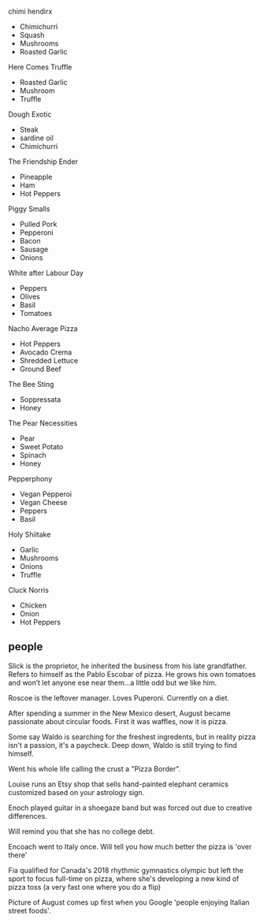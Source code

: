 chimi hendirx
* Chimichurri
* Squash
* Mushrooms
* Roasted Garlic

Here Comes Truffle
* Roasted Garlic
* Mushroom
* Truffle

Dough Exotic
* Steak
* sardine oil
* Chimichurri

The Friendship Ender
* Pineapple
* Ham
* Hot Peppers

Piggy Smalls
* Pulled Pork
* Pepperoni
* Bacon
* Sausage
* Onions

White after Labour Day
* Peppers
* Olives
* Basil
* Tomatoes

Nacho Average Pizza
* Hot Peppers
* Avocado Crema
* Shredded Lettuce
* Ground Beef

The Bee Sting
* Soppressata
* Honey

The Pear Necessities
* Pear
* Sweet Potato
* Spinach
* Honey

Pepperphony
* Vegan Pepperoi
* Vegan Cheese
* Peppers
* Basil

Holy Shiitake
* Garlic
* Mushrooms
* Onions
* Truffle

Cluck Norris
* Chicken
* Onion
* Hot Peppers


## people


Slick is the proprietor, he inherited the business from his late grandfather. Refers to himself as the Pablo Escobar of pizza. He grows his own tomatoes and won’t let anyone ese near them...a little odd but we like him.

Roscoe is the leftover manager. Loves Puperoni. Currently on a diet.

After spending a summer in the New Mexico desert, August became passionate about circular foods. First it was waffles, now it is pizza.


Some say Waldo is searching for the freshest ingredents, but in reality pizza isn't a passion, it's a paycheck. Deep down, Waldo is still trying to find himself.


Went his whole life calling the crust a "Pizza Border".


Louise runs an Etsy shop that sells hand-painted elephant ceramics customized based on your astrology sign.

Enoch played guitar in a shoegaze band but was forced out due to creative differences.

Will remind you that she has no college debt.

Encoach went to Italy once. Will tell you how much better the pizza is 'over there'

Fia qualified for Canada's 2018 rhythmic gymnastics olympic but left the sport to focus full-time on pizza, where she's developing a new kind of pizza toss (a very fast one where you do a flip)


Picture of August comes up first when you Google 'people enjoying Italian street foods'.

